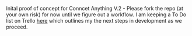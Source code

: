 Inital proof of concept for Conncet Anything V.2 - Please fork the repo (at your own risk) for now until we figure out a workflow. I am keeping a To Do list on Trello [here](https://trello.com/b/k4jcNDes/cat-2) which outlines my the next steps in development as we proceed.